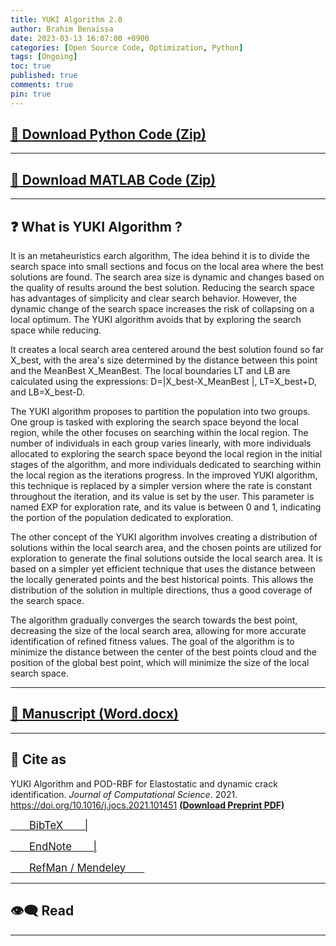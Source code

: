 ```yaml
---
title: YUKI Algorithm 2.0
author: Brahim Benaissa
date: 2023-03-13 16:07:00 +0900
categories: [Open Source Code, Optimization, Python]
tags: [Ongoing]
toc: true
published: true
comments: true
pin: true
---
```



## <a target="_blank" href="{{ site.baseurl }}{% link /assets/files/Projects/YUKI ALGORITHM 2.0/YUKI py.zip %}"  download> 📂 Download Python Code (Zip)</a>


---

## <a target="_blank" href="{{ site.baseurl }}{% link /assets/files/Projects/YUKI ALGORITHM 2.0/YUKI Algorithm.zip %}"  download> 📂 Download MATLAB Code (Zip)</a>


---
## ❓ What is YUKI Algorithm ?

It is an metaheuristics earch algorithm, The idea behind it is to divide the search space into small sections and focus on the local area where the best solutions are found. The search area size is dynamic and changes based on the quality of results around the best solution. Reducing the search space has advantages of simplicity and clear search behavior. However, the dynamic change of the search space increases the risk of collapsing on a local optimum. The YUKI algorithm avoids that by exploring the search space while reducing.

It creates a local search area centered around the best solution found so far X_best, with the area's size determined by the distance between this point and the MeanBest X_MeanBest. The local boundaries LT and LB are calculated using the expressions: D=|X_best-X_MeanBest |, LT=X_best+D, and LB=X_best-D.

The YUKI algorithm proposes to partition the population into two groups. One group is tasked with exploring the search space beyond the local region, while the other focuses on searching within the local region. The number of individuals in each group varies linearly, with more individuals allocated to exploring the search space beyond the local region in the initial stages of the algorithm, and more individuals dedicated to searching within the local region as the iterations progress. In the improved YUKI algorithm, this technique is replaced by a simpler version where the rate is constant throughout the iteration, and its value is set by the user. This parameter is named EXP for exploration rate, and its value is between 0 and 1, indicating the portion of the population dedicated to exploration.

The other concept of the YUKI algorithm involves creating a distribution of solutions within the local search area, and the chosen points are utilized for exploration to generate the final solutions outside the local search area. It is based on a simpler yet efficient technique that uses the distance between the locally generated points and the best historical points. This allows the distribution of the solution in multiple directions, thus a good coverage of the search space.

The algorithm gradually converges the search towards the best point, decreasing the size of the local search area, allowing for more accurate identification of refined fitness values. The goal of the algorithm is to minimize the distance between the center of the best points cloud and the position of the global best point, which will minimize the size of the local search space.

---

## <a target="_blank" href="{{ site.baseurl }}{% link /assets/files/Projects/YUKI ALGORITHM/YUKI ALGORITHM 1.0.docx %}"  download> 📓 Manuscript (Word.docx)</a>

---

## 📑 Cite as

YUKI Algorithm and POD-RBF for Elastostatic and dynamic crack identification. *Journal of Computational Science*. 2021. <a href="https://doi.org/10.1016/j.jocs.2021.101451" target="_blank"> https://doi.org/10.1016/j.jocs.2021.101451 </a> <a href="{{ site.baseurl }}{% link /assets/files/Preprints/YUKI Algorithm 2021.pdf %}" target="_blank">  **(Download Preprint PDF)** </a>


<p align="center">

<a target="_blank" href="{{ site.baseurl }}{% link /assets/files/Projects/YUKI ALGORITHM/reference file/YA1.bib %}"  download> <span style="font-size:1.2em;"> &ensp;&ensp;&ensp; BibTeX &ensp;&ensp;&ensp; |</span> </a>

<a target="_blank" href="{{ site.baseurl }}{% link /assets/files/Projects/YUKI ALGORITHM/reference file/YA1.enw %}"  download>  <span style="font-size:1.2em;"> &ensp;&ensp;&ensp; EndNote &ensp;&ensp;&ensp; |</span> </a>

<a target="_blank" href="{{ site.baseurl }}{% link /assets/files/Projects/YUKI ALGORITHM/reference file/YA1.ris %}"  download>  <span style="font-size:1.2em;"> &ensp;&ensp;&ensp; RefMan / Mendeley &ensp;&ensp;&ensp; </span> </a>

</p>


<!--
---


## 📺 Tutorial

[![IMAGE ALT TEXT](http://img.youtube.com/vi/Jz3TDvnZ3zo/0.jpg)](http://www.youtube.com/watch?v=Jz3TDvnZ3zo "Video Title")

<p align="center">

<iframe
    width="750"
    height="480"
    src="https://www.youtube.com/embed/UmX4kyB2wfg"
    frameborder="0"
    allow="autoplay; encrypted-media"
    allowfullscreen>
</iframe>

</p>

-->

---

## 👁️‍🗨️ Read

<p align="center">

<object data="{{ site.baseurl }}{% link /assets/files/Projects/YUKI ALGORITHM/YUKI ALGORITHM 1.0.pdf %}" type="application/pdf" width="750px" height="500px"> </object>

</p>


---
